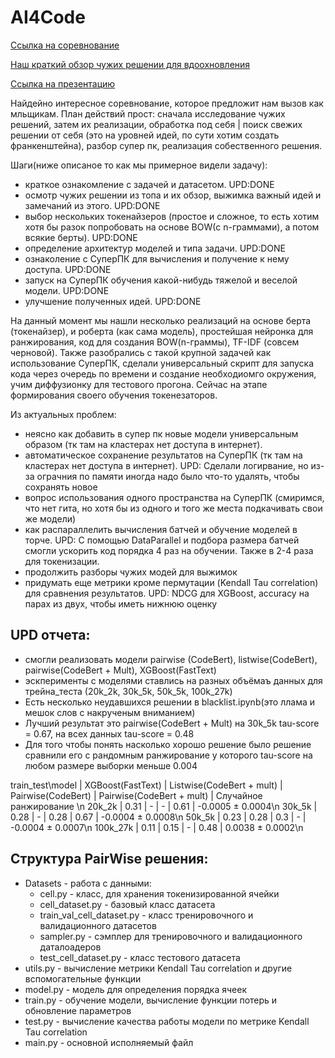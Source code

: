 # AI4Code
[Ссылка на соревнование](https://www.kaggle.com/competitions/AI4Code/overview)

[Наш краткий обзор чужих решении для вдоохновления](https://docs.google.com/spreadsheets/d/1SUhyGX7rEqw5tliUc_5ylG9BDm7MyAWUCInqgOdTdA0/edit?usp=sharing)

[Ссылка на презентацию](https://docs.google.com/presentation/d/1I6YtowvGsIflBMlEvuyLKOpo4OrF4i3Y4k-PAwYWgU0/edit#slide=id.g34369dacab2_0_33)

Найдейно интересное соревнование, которое предложит нам вызов как мльщикам. 
План действий прост: сначала исследование чужих решений, затем их реализации, обработка под себя | поиск свежих решении от себя
(это на уровней идей, по сути хотим создать франкенштейна), разбор супер пк, реализация собественного решения.

Шаги(ниже описаное то как мы примерное видели задачу):
- краткое ознакомление с задачей и датасетом. UPD:DONE
- осмотр чужих решении из топа и их обзор, выжимка важный идей и замечаний из этого. UPD:DONE
- выбор нескольких токенайзеров (простое и сложное, то есть хотим хотя бы разок попробовать на основе BOW(с n-граммами), а потом всякие берты). UPD:DONE
- определение архитектур моделей и типа задачи. UPD:DONE
- ознаколение с СуперПК для вычисления и получение к нему доступа. UPD:DONE
- запуск на СуперПК обучения какой-нибудь тяжелой и веселой модели. UPD:DONE
- улучшение полученных идей. UPD:DONE

На данный момент мы нашли несколько реализаций на основе берта (токенайзер), и роберта (как сама модель),
простейшая нейронка для ранжирования, код для создания BOW(n-граммы), TF-IDF (совсем черновой). 
Также разобрались с такой крупной задачей как использование СуперПК, сделали универсальный скрипт для запуска кода через очередь 
по времени и создание необходиомго окружения, учим диффузионку для тестового прогона. Сейчас на этапе формирования своего обучения токенезаторов.

Из актуальных проблем:
- неясно как добавить в супер пк новые модели универсальным образом (тк там на кластерах нет доступа в интернет).
- автоматическое сохранение результатов на СуперПК (тк там на кластерах нет доступа в интернет). UPD: Сделали логирвание, но из-за ограчния по памяти иногда надо было что-то удалять, чтобы сохранять новое
- вопрос использования одного пространства на СуперПК (смиримся, что нет гита, но хотя бы из одного и того же места подкачивать свои же модели)
- как распараллелить вычисления батчей и обучение моделей в торче. UPD: С помощью DataParallel и подбора размера батчей смогли ускорить код порядка 4 раз на обучении. Также в 2-4 раза для токенизации.
- продолжить разборы чужих модей для выжимок 
- придумать еще метрики кроме пермутации (Kendall Tau correlation) для сравнения результатов. UPD: NDCG для XGBoost, accuracy на парах из двух, чтобы иметь нижнюю оценку

  


## UPD отчета:
- смогли реализовать модели pairwise (CodeBert), listwise(CodeBert), pairwise(CodeBert + Mult), XGBoost(FastText)
- эскперименты с моделями ставлись на разных объёмаъ данных для трейна_теста (20k_2k, 30k_5k, 50k_5k, 100k_27k)
- Есть несколько неудавшихся решении в blacklist.ipynb(это ллама и мешок слов с накрученым вниманием)
- Лучший результат это pairwise(CodeBert + Mult) на 30k_5k tau-score = 0.67, на всех данных tau-score = 0.48
- Для того чтобы понять насколько хорошо решение было решение сравнили его с рандомным ранжирование у которого tau-score на любом размере выборки меньше 0.004
  
 train_test\model   |  XGBoost(FastText)  |  Listwise(CodeBert + mult)  |  Pairwise(CodeBert)  |  Pairwise(CodeBert + mult)  |  Случайное ранжирование \n
      20k_2k        |        0.31         |               -             |           -          |            0.61             |     -0.0005 ± 0.0004\n
      30k_5k        |        0.28         |               -             |         0.28         |            0.67             |     -0.0004 ± 0.0008\n
      50k_5k        |        0.23         |              0.28           |         0.3          |              -              |     -0.0004 ± 0.0007\n
      100k_27k      |        0.11         |              0.15           |           -          |            0.48             |      0.0038 ± 0.0002\n


  
## Структура PairWise решения:
- Datasets - работа с данными:
    - cell.py - класс, для хранения токенизированной ячейки
    - cell_dataset.py - базовый класс датасета
    - train_val_cell_dataset.py - класс тренировочного и валидационного датасетов
    - sampler.py - сэмплер для тренировочного и валидационного даталоадеров
    - test_cell_dataset.py - класс тестового датасета
- utils.py - вычисление метрики Kendall Tau correlation и другие вспомогательные функции
- model.py - модель для определения порядка ячеек
- train.py - обучение модели, вычисление функции потерь и обновление параметров
- test.py - вычисление качества работы модели по метрике Kendall Tau correlation
- main.py - основной исполняемый файл
